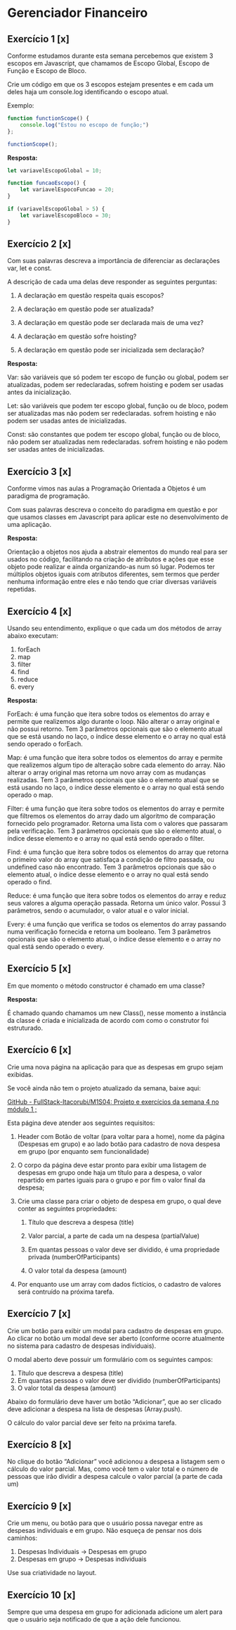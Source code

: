 # Gerenciador Financeiro

## Exercício 1 [x]

Conforme estudamos durante esta semana percebemos que existem 3 escopos em Javascript, que chamamos de Escopo Global, Escopo de Função e Escopo de Bloco.

Crie um código em que os 3 escopos estejam presentes e em cada um deles haja um console.log identificando o escopo atual.

Exemplo:

```js
function functionScope() {
	console.log("Estou no escopo de função;")
};

functionScope();
```

**Resposta:**

```js
let variavelEscopoGlobal = 10;

function funcaoEscopo() {
	let variavelEspocoFuncao = 20;
}

if (variavelEscopoGlobal > 5) {
	let variavelEscopoBloco = 30;
}
```

## Exercício 2 [x]

Com suas palavras descreva a importância de diferenciar as declarações var, let e const.

A descrição de cada uma delas deve responder as seguintes perguntas:

1. A declaração em questão respeita quais escopos?

1. A declaração em questão pode ser atualizada?

1. A declaração em questão pode ser declarada mais de uma vez?

1. A declaração em questão sofre hoisting?

1. A declaração em questão pode ser inicializada sem declaração?

**Resposta:**

Var: são variáveis que só podem ter escopo de função ou global, podem ser atualizadas, podem ser redeclaradas, sofrem hoisting e podem ser usadas antes da inicialização.

Let: são variáveis que podem ter escopo global, função ou de bloco, podem ser atualizadas mas não podem ser redeclaradas. sofrem hoisting e não podem ser usadas antes de inicializadas.

Const: são constantes que podem ter escopo global, função ou de bloco, não podem ser atualizadas nem redeclaradas. sofrem hoisting e não podem ser usadas antes de inicializadas.

## Exercício 3 [x]

Conforme vimos nas aulas a Programação Orientada a Objetos é um paradigma de programação.

Com suas palavras descreva o conceito do paradigma em questão e por que usamos classes em Javascript para aplicar este no desenvolvimento de uma aplicação.

**Resposta:**

Orientação a objetos nos ajuda a abstrair elementos do mundo real para ser usados no código, facilitando na criação de atributos e ações que esse objeto pode realizar e ainda organizando-as num só lugar. Podemos ter múltiplos objetos iguais com atributos diferentes, sem termos que perder nenhuma informação entre eles e não tendo que criar diversas variáveis repetidas.

## Exercício 4 [x]

Usando seu entendimento, explique o que cada um dos métodos de array abaixo executam:

1. forEach
1. map
1. filter
1. find
1. reduce
1. every

**Resposta:**

ForEach: é uma função que itera sobre todos os elementos do array e permite que realizemos algo durante o loop. Não alterar o array original e não possui retorno. Tem 3 parâmetros opcionais que são o elemento atual que se está usando no laço, o índice desse elemento e o array no qual está sendo operado o forEach. 

Map: é uma função que itera sobre todos os elementos do array e permite que realizemos algum tipo de alteração sobre cada elemento do array. Não alterar o array original mas retorna um novo array com as mudanças realizadas. Tem 3 parâmetros opcionais que são o elemento atual que se está usando no laço, o índice desse elemento e o array no qual está sendo operado o map. 

Filter: é uma função que itera sobre todos os elementos do array e permite que filtremos os elementos do array dado um algoritmo de comparação fornecido pelo programador. Retorna uma lista com o valores que passaram pela verificação. Tem  3 parâmetros opcionais que são o elemento atual, o índice desse elemento e o array no qual está sendo operado o filter.

Find: é uma função que itera sobre todos os elementos do array que retorna o primeiro valor do array que satisfaça a condição de filtro passada, ou undefined caso não encontrado. Tem  3 parâmetros opcionais que são o elemento atual, o índice desse elemento e o array no qual está sendo operado o find.

Reduce: é uma função que itera sobre todos os elementos do array e reduz seus valores a alguma operação passada. Retorna um único valor. Possui 3 parâmetros, sendo o acumulador, o valor atual e o valor inicial.

Every: é uma função que verifica se todos os elementos do array passando numa verificação fornecida e retorna um booleano. Tem  3 parâmetros opcionais que são o elemento atual, o índice desse elemento e o array no qual está sendo operado o every.

## Exercício 5 [x]

Em que momento o método constructor é chamado em uma classe?

**Resposta:**

É chamado quando chamamos um new Class(), nesse momento a instância da classe é criada e inicializada de acordo com como o construtor foi estruturado.

## Exercício 6 [x]

Crie uma nova página na aplicação para que as despesas em grupo sejam exibidas.

Se você ainda não tem o projeto atualizado da semana, baixe aqui: 

[GitHub - FullStack-Itacorubi/M1S04: Projeto e exercícios da semana 4 no módulo 1 ;](https://github.com/FullStack-Itacorubi/M1S04)

Esta página deve atender aos seguintes requisitos:

1. Header com Botão de voltar (para voltar para a home), nome da página (Despesas em grupo) e ao lado botão para cadastro de nova despesa em grupo (por enquanto sem funcionalidade)

1. O corpo da página deve estar pronto para exibir uma listagem de despesas em grupo onde haja um título para a despesa, o valor repartido em partes iguais para o grupo e por fim o valor final da despesa;

1. Crie uma classe para criar o objeto de despesa em grupo, o qual deve conter as seguintes propriedades:

	1. Título que descreva a despesa (title)

	1. Valor parcial, a parte de cada um na despesa (partialValue)

	1. Em quantas pessoas o valor deve ser dividido, é uma propriedade privada (numberOfParticipants)

	1. O valor total da despesa (amount)

1. Por enquanto use um array com dados fictícios, o cadastro de valores será contruído na próxima tarefa.

## Exercício 7 [x]

Crie um botão para exibir um modal para cadastro de despesas em grupo. Ao clicar no botão um modal deve ser aberto (conforme ocorre atualmente no sistema para cadastro de despesas individuais).

O modal aberto deve possuir um formulário com os seguintes campos:

1. Título que descreva a despesa (title)
1. Em quantas pessoas o valor deve ser dividido (numberOfParticipants)
1. O valor total da despesa (amount)

Abaixo do formulário deve haver um botão “Adicionar”, que ao ser clicado deve adicionar a despesa na lista de despesas (Array.push).

‌O cálculo do valor parcial deve ser feito na próxima tarefa.

## Exercício 8 [x]

No clique do botão “Adicionar” você adicionou a despesa a listagem sem o cálculo do valor parcial. Mas, como você tem o valor total e o número de pessoas que irão dividir a despesa calcule o valor parcial (a parte de cada um)

## Exercício 9 [x]

Crie um menu, ou botão para que o usuário possa navegar entre as despesas individuais e em grupo. Não esqueça de pensar nos dois caminhos:

1. Despesas Individuais → Despesas em grupo
1. Despesas em grupo → Despesas individuais

Use sua criatividade no layout.

## Exercício 10 [x]

Sempre que uma despesa em grupo for adicionada adicione um alert para que o usuário seja notificado de que a ação dele funcionou.
